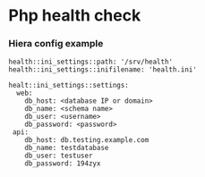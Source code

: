 
# Php health check


### Hiera config example

    health::ini_settings::path: '/srv/health'
    health::ini_settings::inifilename: 'health.ini'
    
    healt::ini_settings::settings:
      web:
        db_host: <database IP or domain>
        db_name: <schema name>
        db_user: <username>
        db_password: <password>
     api:
        db_host: db.testing.example.com
        db_name: testdatabase
        db_user: testuser
        db_password: 194zyx

